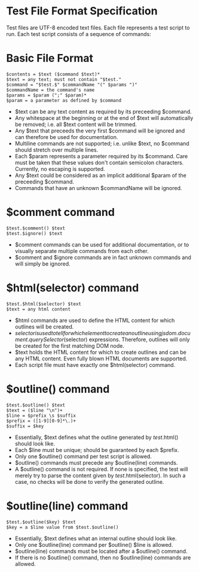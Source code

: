 
# Test File Format Specification

Test files are UTF-8 encoded text files. Each file represents a test script to
run. Each test script consists of a sequence of commands:

# Basic File Format

```
$contents = $text ($command $text)*
$text = any text; must not contain "$test."
$command = "$test.$" $commandName "(" $params ")"
$commandName = the command's name
$params = $param (";" $param)*
$param = a parameter as defined by $command
```

* $text can be any text content as required by its preceeding $command.
* Any whitespace at the beginning or at the end of $text will automatically be
  removed; i.e. all $text content will be trimmed.
* Any $text that preceeds the very first $command will be ignored and can
  therefore be used for documentation.
* Multiline commands are not supported; i.e. unlike $text, no $command should
  stretch over multiple lines.
* Each $param represents a parameter required by its $command. Care must be taken
  that these values don't contain semicolon characters.
  Currently, no escaping is supported.
* Any $text could be considered as an implicit additional $param of the preceeding
  $command.
* Commands that have an unknown $commandName will be ignored.

# $comment command

```
$test.$comment() $text
$test.$ignore() $text
```

* $comment commands can be used for additional documentation, or to visually
  separate multiple commands from each other.
* $comment and $ignore commands are in fact unknown commands and will simply
  be ignored.

# $html(selector) command

```
$test.$html($selector) $text
$text = any html content
```

* $html commands are used to define the HTML content for which outlines will
  be created.
* $selector is used to tell for which element to create an outline using
  jsdom.document.querySelector($selector) expressions. Therefore, outlines
  will only be created for the first matching DOM node.
* $text holds the HTML content for which to create outlines and can be any
  HTML content. Even fully blown HTML documents are supported.
* Each script file must have exactly one $html(selector) command.

# $outline() command

```
$test.$outline() $text
$text = ($line "\n")+
$line = $prefix \s $suffix
$prefix = ([1-9][0-9]*\.)+
$suffix = $key
```

* Essentially, $text defines what the outline generated by $test.$html()
  should look like.
* Each $line must be unique; should be guaranteed by each $prefix.
* Only one $outline() command per test script is allowed.
* $outline() commands must precede any $outline(line) commands.
* A $outline() command is not required. If none is specified, the test will
  merely try to parse the content given by $test.$html(selector). In such a
  case, no checks will be done to verify the generated outline.

# $outline(line) command

```
$test.$outline($key) $text
$key = a $line value from $test.$outline()
```

* Essentially, $text defines what an internal outline should look like.
* Only one $outline(line) command per $outline() $line is allowed.
* $outline(line) commands must be located after a $outline() command.
* If there is no $outline() command, then no $outline(line) commands are allowed.

